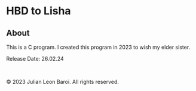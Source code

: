 # HBD to Lisha
<p>
  <h2> About </h2>
  This is a C program. I created this program in 2023 to wish my elder sister.
</p>
<p>
  Release Date: 26.02.24
</p>
<br>
<p>
  © 2023 Julian Leon Baroi. All rights reserved.
</p>
